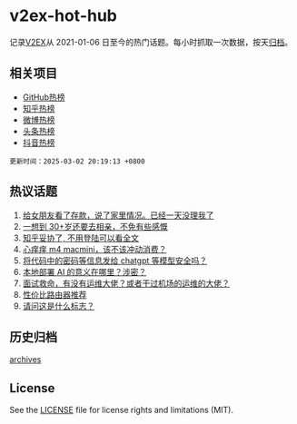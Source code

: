 # v2ex-hot-hub

 记录[V2EX](https://www.v2ex.com/)从 2021-01-06 日至今的热门话题。每小时抓取一次数据，按天[归档](archives)。
 
 ## 相关项目

- [GitHub热榜](https://github.com/lonnyzhang423/github-hot-hub)
- [知乎热榜](https://github.com/lonnyzhang423/zhihu-hot-hub)
- [微博热榜](https://github.com/lonnyzhang423/weibo-hot-hub)
- [头条热榜](https://github.com/lonnyzhang423/toutiao-hot-hub)
- [抖音热榜](https://github.com/lonnyzhang423/douyin-hot-hub)


 `更新时间：2025-03-02 20:19:13 +0800`

## 热议话题

1. [给女朋友看了存款，说了家里情况。已经一天没理我了](https://www.v2ex.com/t/1115231)
1. [一想到 30+岁还要去相亲，不免有些感慨](https://www.v2ex.com/t/1115202)
1. [知乎妥协了, 不用登陆可以看全文](https://www.v2ex.com/t/1115243)
1. [心痒痒 m4 macmini，该不该冲动消费？](https://www.v2ex.com/t/1115174)
1. [将代码中的密码等信息发给 chatgpt 等模型安全吗？](https://www.v2ex.com/t/1115208)
1. [本地部署 AI 的意义在哪里？涉密？](https://www.v2ex.com/t/1115234)
1. [面试救命，有没有运维大佬？或者干过机场的运维的大佬？](https://www.v2ex.com/t/1115247)
1. [性价比路由器推荐](https://www.v2ex.com/t/1115183)
1. [请问这是什么标志？](https://www.v2ex.com/t/1115215)

## 历史归档

[archives](archives)

## License

See the [LICENSE](LICENSE) file for license rights and limitations (MIT).
